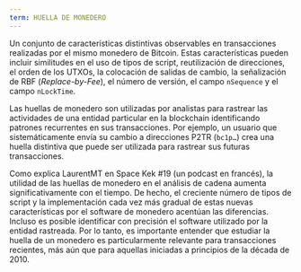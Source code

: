 ```yaml
---
term: HUELLA DE MONEDERO
---
```


Un conjunto de características distintivas observables en transacciones realizadas por el mismo monedero de Bitcoin. Estas características pueden incluir similitudes en el uso de tipos de script, reutilización de direcciones, el orden de los UTXOs, la colocación de salidas de cambio, la señalización de RBF (*Replace-by-Fee*), el número de versión, el campo `nSequence` y el campo `nLockTime`.

Las huellas de monedero son utilizadas por analistas para rastrear las actividades de una entidad particular en la blockchain identificando patrones recurrentes en sus transacciones. Por ejemplo, un usuario que sistemáticamente envía su cambio a direcciones P2TR (`bc1p…`) crea una huella distintiva que puede ser utilizada para rastrear sus futuras transacciones.

Como explica LaurentMT en Space Kek #19 (un podcast en francés), la utilidad de las huellas de monedero en el análisis de cadena aumenta significativamente con el tiempo. De hecho, el creciente número de tipos de script y la implementación cada vez más gradual de estas nuevas características por el software de monedero acentúan las diferencias. Incluso es posible identificar con precisión el software utilizado por la entidad rastreada. Por lo tanto, es importante entender que estudiar la huella de un monedero es particularmente relevante para transacciones recientes, más aún que para aquellas iniciadas a principios de la década de 2010.